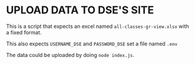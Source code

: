 # UPLOAD DATA TO DSE'S SITE

This is a script that expects an excel named `all-classes-gr-view.xlsx` with a fixed format.

This also expects `USERNAME_DSE` and `PASSWORD_DSE` set a file named `.env`

The data could be uploaded by doing `node index.js`.
